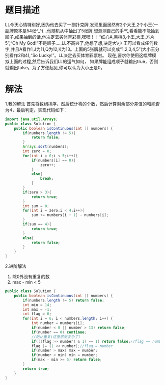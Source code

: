 # 题目描述
LL今天心情特别好,因为他去买了一副扑克牌,发现里面居然有2个大王,2个小王(一副牌原本是54张^_^)...他随机从中抽出了5张牌,想测测自己的手气,看看能不能抽到顺子,如果抽到的话,他决定去买体育彩票,嘿嘿！！“红心A,黑桃3,小王,大王,方片5”,“Oh My God!”不是顺子.....LL不高兴了,他想了想,决定大\小 王可以看成任何数字,并且A看作1,J为11,Q为12,K为13。上面的5张牌就可以变成“1,2,3,4,5”(大小王分别看作2和4),“So Lucky!”。LL决定去买体育彩票啦。 现在,要求你使用这幅牌模拟上面的过程,然后告诉我们LL的运气如何， 如果牌能组成顺子就输出true，否则就输出false。为了方便起见,你可以认为大小王是0。

# 解法
1.我的解法
首先将数组排序，然后统计零的个数，然后计算剩余部分差值的和能否为4，最后判定，实现代码如下：

```java
import java.util.Arrays;
public class Solution {
    public boolean isContinuous(int [] numbers) {
        if(numbers.length != 5){
            return false;
        }
        Arrays.sort(numbers);
        int zero = 0;
        for(int i = 0;i < 5;i++){
            if(numbers[i] == 0){
                zero++;
            }
            else{
                break;
            }
        }
        if(zero > 3){
            return true;
        }
        int sum = 0;
        for(int i = zero;i < 4;i++){
            sum += numbers[i + 1] - numbers[i];
        }
        if(sum == 4){
            return true;
        }
        else{
            return false;
        }
    }
}
```
2.进阶解法
1. 除0外没有重复的数
2. max - min < 5

```java
public class Solution {
    public boolean isContinuous(int [] numbers) {
        if(numbers.length != 5) return false;
        int min = 14;
        int max = -1;
        int flag = 0;
        for(int i = 0; i < numbers.length; i++) {
            int number = numbers[i];
            if(number < 0 || number > 13) return false;
            if(number == 0) continue;
            //防止重复(这里感觉复杂了）
            if(((flag >> number) & 1) == 1) return false;//flag == number or not?
            flag |= (1 << number);//flag = number
            if(number > max) max = number;
            if(number < min) min = number;
            if(max - min >= 5) return false;
        }
        return true;
    }
}

```

